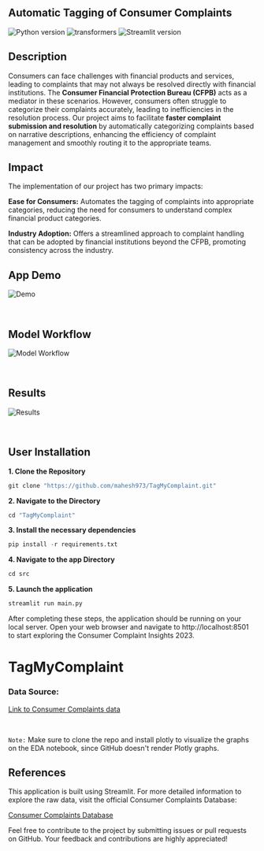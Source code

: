 ## Automatic Tagging of Consumer Complaints

![Python version](https://img.shields.io/badge/python-3.9+-blue.svg) ![transformers](https://img.shields.io/badge/transformers-4.39.3+-yellow.svg) ![Streamlit version](https://img.shields.io/badge/streamlit-1.31.1-red.svg) 

## Description

Consumers can face challenges with financial products and services, leading to complaints that may not always be resolved directly with financial institutions. The **Consumer Financial Protection Bureau (CFPB)** acts as a mediator in these scenarios. However, consumers often struggle to categorize their complaints accurately, leading to inefficiencies in the resolution process. Our project aims to facilitate **faster complaint submission and resolution** by automatically categorizing complaints based on narrative descriptions, enhancing the efficiency of complaint management and smoothly routing it to the appropriate teams.

## Impact

The implementation of our project has two primary impacts:

**Ease for Consumers:** Automates the tagging of complaints into appropriate categories, reducing the need for consumers to understand complex financial product categories.

**Industry Adoption:** Offers a streamlined approach to complaint handling that can be adopted by financial institutions beyond the CFPB, promoting consistency across the industry.


## App Demo

![Demo](https://github.com/mahesh973/TagMyComplaint/assets/59694546/6bb06562-3d97-40f5-afb1-12add20c9812)

&nbsp;

## Model Workflow

![Model Workflow](https://github.com/mahesh973/TagMyComplaint/assets/59694546/256b0003-3807-4eb7-9e19-ab94cd09686a)

&nbsp;

## Results
![Results](https://github.com/mahesh973/TagMyComplaint/assets/59694546/df93d763-7d32-4bf7-be5d-092e60eb48cf)

&nbsp;


## User Installation

**1. Clone the Repository**
```python
git clone "https://github.com/mahesh973/TagMyComplaint.git"
```
**2. Navigate to the Directory**
```python
cd "TagMyComplaint"
```
**3. Install the necessary dependencies**
```python
pip install -r requirements.txt
```

**4. Navigate to the app Directory**
```python
cd src
```

**5. Launch the application**
```python
streamlit run main.py
```

After completing these steps, the application should be running on your local server. Open your web browser and navigate to http://localhost:8501 to start exploring the Consumer Complaint Insights 2023.


# TagMyComplaint

### Data Source:
[Link to Consumer Complaints data](https://drive.google.com/file/d/1-0KAszo-DlmnlXKhk2V677kMnHsUrD7O/view?usp=drive_link)

&nbsp;
&nbsp;

`Note:` Make sure to clone the repo and install plotly to visualize the graphs on the EDA notebook, since GitHub doesn't render Plotly graphs.



## References

This application is built using Streamlit. For more detailed information to explore the raw data, visit the official Consumer Complaints Database:

[Consumer Complaints Database](https://www.consumerfinance.gov/data-research/consumer-complaints/)

Feel free to contribute to the project by submitting issues or pull requests on GitHub. Your feedback and contributions are highly appreciated!




